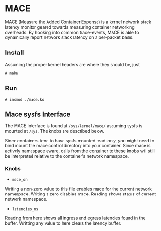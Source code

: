 # MACE

MACE (Measure the Added Container Expense) is a kernel network stack latency monitor geared towards measuring container networking overheads.
By hooking into common trace-events, MACE is able to dynamically report network stack latency on a per-packet basis.

## Install

Assuming the proper kernel headers are where they should be, just

```
# make
```

## Run

```
# insmod ./mace.ko
```

## Mace sysfs Interface


The MACE interface is found at `/sys/kernel/mace/` assuming sysfs is mounted at `/sys`.
The knobs are described below.

Since containers tend to have sysfs mounted read-only, you might need to
bind mount the mace control directory into your container. Since mace
is actively namespace aware, calls from the container to these knobs will
still be interpreted relative to the container's network namespace.

### Knobs

* `mace_on`

Writing a non-zero value to this file enables mace for the current network
namespace. Writing a zero disables mace. Reading shows status of current
network namespace.

* `latencies_ns`

Reading from here shows all ingress and egress latencies found in the buffer.
Writting any value to here clears the latency buffer.

